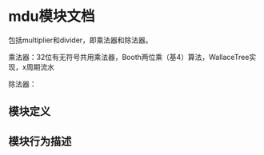 # mdu模块文档

包括multiplier和divider，即乘法器和除法器。

乘法器：32位有无符号共用乘法器，Booth两位乘（基4）算法，WallaceTree实现，x周期流水

除法器：

## 模块定义


## 模块行为描述

